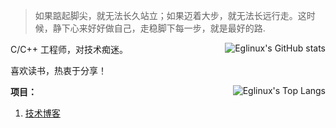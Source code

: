 > 如果踮起脚尖，就无法长久站立；如果迈着大步，就无法长远行走。这时候，静下心来好好做自己，走稳脚下每一步，就是最好的路.

<img align="right" src="https://github-readme-stats.vercel.app/api?username=eglinuxer&show_icons=true" alt="Eglinux's GitHub stats"/>

C/C++ 工程师，对技术痴迷。

喜欢读书，热衷于分享！

<img  align="right" src="https://github-readme-stats.vercel.app/api/top-langs/?username=elinuxer" alt="Eglinux's Top Langs"/>

**项目：**

1. [技术博客](https://www.eglinux.com)
